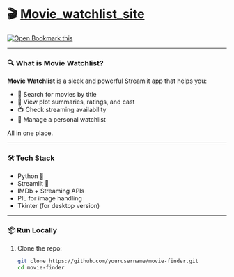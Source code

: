 # 🎬 [Movie_watchlist_site](https://cc4addb9ada4dcba4195d2bb8eaa5d43d8d5c4a3-riugm75r2rfvnfzmzbepc.streamlit.app/)

[![Open Bookmark this](https://img.shields.io/badge/🎬_Bookmark%20This-BrightGreen?style=for-the-badge)](https://cc4addb9ada4dcba4195d2bb8eaa5d43d8d5c4a3-riugm75r2rfvnfzmzbepc.streamlit.app/)

---

### 🔍 What is Movie Watchlist?

**Movie Watchlist** is a sleek and powerful Streamlit app that helps you:

- 🔎 Search for movies by title
- 📝 View plot summaries, ratings, and cast
- 📺 Check streaming availability
- 🧾 Manage a personal watchlist

All in one place.

---

### 🛠️ Tech Stack

- Python 🐍
- Streamlit 🎈
- IMDb + Streaming APIs
- PIL for image handling
- Tkinter (for desktop version)

---

### 📦 Run Locally

1. Clone the repo:
   ```bash
   git clone https://github.com/yourusername/movie-finder.git
   cd movie-finder

